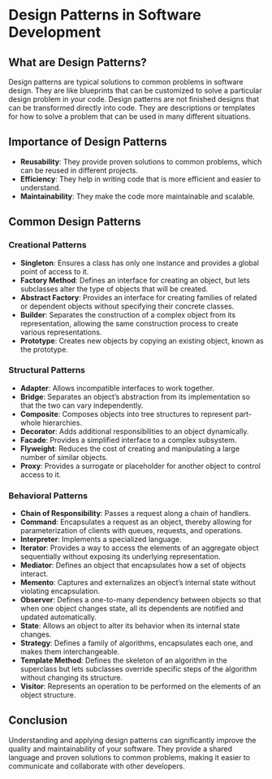 # Design Patterns in Software Development

## What are Design Patterns?

Design patterns are typical solutions to common problems in software design. They are like blueprints that can be customized to solve a particular design problem in your code. Design patterns are not finished designs that can be transformed directly into code. They are descriptions or templates for how to solve a problem that can be used in many different situations.

## Importance of Design Patterns

- **Reusability**: They provide proven solutions to common problems, which can be reused in different projects.
- **Efficiency**: They help in writing code that is more efficient and easier to understand.
- **Maintainability**: They make the code more maintainable and scalable.

## Common Design Patterns

### Creational Patterns
- **Singleton**: Ensures a class has only one instance and provides a global point of access to it.
- **Factory Method**: Defines an interface for creating an object, but lets subclasses alter the type of objects that will be created.
- **Abstract Factory**: Provides an interface for creating families of related or dependent objects without specifying their concrete classes.
- **Builder**: Separates the construction of a complex object from its representation, allowing the same construction process to create various representations.
- **Prototype**: Creates new objects by copying an existing object, known as the prototype.

### Structural Patterns
- **Adapter**: Allows incompatible interfaces to work together.
- **Bridge**: Separates an object’s abstraction from its implementation so that the two can vary independently.
- **Composite**: Composes objects into tree structures to represent part-whole hierarchies.
- **Decorator**: Adds additional responsibilities to an object dynamically.
- **Facade**: Provides a simplified interface to a complex subsystem.
- **Flyweight**: Reduces the cost of creating and manipulating a large number of similar objects.
- **Proxy**: Provides a surrogate or placeholder for another object to control access to it.

### Behavioral Patterns
- **Chain of Responsibility**: Passes a request along a chain of handlers.
- **Command**: Encapsulates a request as an object, thereby allowing for parameterization of clients with queues, requests, and operations.
- **Interpreter**: Implements a specialized language.
- **Iterator**: Provides a way to access the elements of an aggregate object sequentially without exposing its underlying representation.
- **Mediator**: Defines an object that encapsulates how a set of objects interact.
- **Memento**: Captures and externalizes an object’s internal state without violating encapsulation.
- **Observer**: Defines a one-to-many dependency between objects so that when one object changes state, all its dependents are notified and updated automatically.
- **State**: Allows an object to alter its behavior when its internal state changes.
- **Strategy**: Defines a family of algorithms, encapsulates each one, and makes them interchangeable.
- **Template Method**: Defines the skeleton of an algorithm in the superclass but lets subclasses override specific steps of the algorithm without changing its structure.
- **Visitor**: Represents an operation to be performed on the elements of an object structure.

## Conclusion

Understanding and applying design patterns can significantly improve the quality and maintainability of your software. They provide a shared language and proven solutions to common problems, making it easier to communicate and collaborate with other developers.
